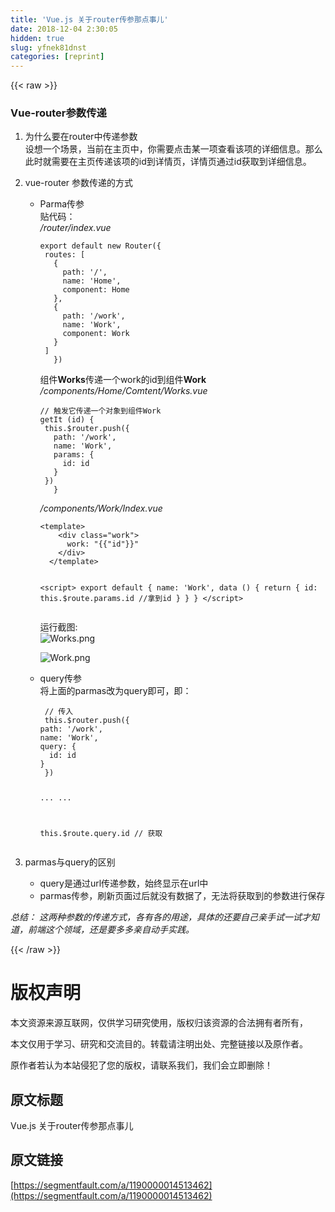 ```yaml
---
title: 'Vue.js 关于router传参那点事儿' 
date: 2018-12-04 2:30:05
hidden: true
slug: yfnek81dnst
categories: [reprint]
---
```


{{< raw >}}

                    
<h3>Vue-router参数传递</h3>
<ol>
<li>为什么要在router中传递参数<br>设想一个场景，当前在主页中，你需要点击某一项查看该项的详细信息。那么此时就需要在主页传递该项的id到详情页，详情页通过id获取到详细信息。</li>
<li>
<p>vue-router 参数传递的方式</p>
<ul>
<li>
<p>Parma传参<br>贴代码：<br><em>/router/index.vue</em></p>
<pre><code>export default new Router({
 routes: [
   {
     path: '/',
     name: 'Home',
     component: Home
   },
   {
     path: '/work',
     name: 'Work',
     component: Work
   }
 ]
   })</code></pre>
<p>组件<strong>Works</strong>传递一个work的id到组件<strong>Work</strong><br><em>/components/Home/Comtent/Works.vue</em></p>
<pre><code>// 触发它传递一个对象到组件Work
getIt (id) {
 this.$router.push({
   path: '/work',
   name: 'Work',
   params: {
     id: id
   }
 })
   }</code></pre>
<p><em>/components/Work/Index.vue</em></p>
<pre><code>&lt;template&gt;
    &lt;div class="work"&gt;
      work: "{{"id"}}"
    &lt;/div&gt;
  &lt;/template&gt;
  
  &lt;script&gt;
  export default {
    name: 'Work',
    data () {
      return {
        id: this.$route.params.id //拿到id
      }
    }
  }
  &lt;/script&gt;</code></pre>
<p>运行截图:<br><span class="img-wrap"><img data-src="/img/bV83J8?w=1275&amp;h=721" src="https://static.alili.tech/img/bV83J8?w=1275&amp;h=721" alt="Works.png" title="Works.png"></span></p>
<p><span class="img-wrap"><img data-src="/img/bV83KI?w=450&amp;h=308" src="https://static.alili.tech/img/bV83KI?w=450&amp;h=308" alt="Work.png" title="Work.png"></span></p>
</li>
<li>
<p>query传参<br>   将上面的parmas改为query即可，即：</p>
<pre><code> // 传入
 this.$router.push({
path: '/work',
name: 'Work',
query: {
  id: id
}
 })
 
 ... ...
 
 this.$route.query.id // 获取</code></pre>
</li>
</ul>
</li>
<li>
<p>parmas与query的区别</p>
<ul>
<li>query是通过url传递参数，始终显示在url中</li>
<li>parmas传参，刷新页面过后就没有数据了，无法将获取到的参数进行保存</li>
</ul>
</li>
</ol>
<p><em>总结： 这两种参数的传递方式，各有各的用途，具体的还要自己亲手试一试才知道，前端这个领域，还是要多多亲自动手实践。</em></p>

                
{{< /raw >}}

# 版权声明
本文资源来源互联网，仅供学习研究使用，版权归该资源的合法拥有者所有，

本文仅用于学习、研究和交流目的。转载请注明出处、完整链接以及原作者。

原作者若认为本站侵犯了您的版权，请联系我们，我们会立即删除！

## 原文标题
Vue.js 关于router传参那点事儿

## 原文链接
[https://segmentfault.com/a/1190000014513462](https://segmentfault.com/a/1190000014513462)

